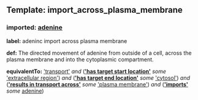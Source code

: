 ## Template: import_across_plasma_membrane
### imported: [adenine](http://purl.obolibrary.org/obo/CHEBI:16708)

__label:__ adeninc import across plasma membrane

__def:__ The directed movement of adenine from outside of a cell, across the plasma membrane and into the cytoplasmic compartment.

__equivalentTo:__ ['transport'](http://purl.obolibrary.org/obo/GO_0006810) _and_ (__['has target start location'](http://purl.obolibrary.org/obo/RO_0002338)__ _some_ ['extracellular region'](http://purl.obolibrary.org/obo/GO_0005576)) _and_ (__['has target end location'](http://purl.obolibrary.org/obo/RO_0002339)__ _some_ ['cytosol'](http://purl.obolibrary.org/obo/GO_0005829)) _and_ (__['results in transport across'](http://purl.obolibrary.org/obo/RO_0002342)__ _some_ ['plasma membrane'](http://purl.obolibrary.org/obo/GO_0005886)) _and_ (__['imports'](http://purl.obolibrary.org/obo/RO_0002340)__ _some_ [adenine](http://purl.obolibrary.org/obo/CHEBI:16708))

